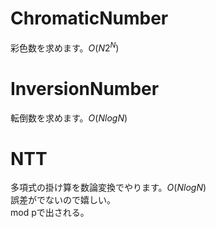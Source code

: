 # ChromaticNumber
彩色数を求めます。$O(N2^N)$
<br>
# InversionNumber
転倒数を求めます。$O(NlogN)$
<br>

# NTT
多項式の掛け算を数論変換でやります。$O(NlogN)$<br>
誤差がでないので嬉しい。<br>
mod pで出される。<br>

